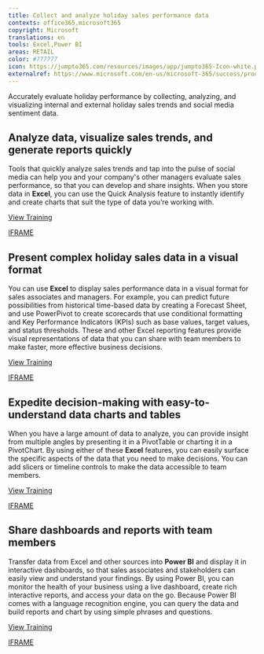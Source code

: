 ```yaml
---
title: Collect and analyze holiday sales performance data
contexts: office365,microsoft365
copyright: Microsoft
translations: en
tools: Excel,Power BI
areas: RETAIL
color: #777777
icon: https://jumpto365.com/resources/images/app/jumpto365-Icon-white.png
externalref: https://www.microsoft.com/en-us/microsoft-365/success/productivitylibrary/collect-and-analyze-holiday-sales-performance-data
---
```

Accurately evaluate holiday performance by collecting, analyzing, and visualizing internal and external holiday sales trends and social media sentiment data.


## Analyze data, visualize sales trends, and generate reports quickly

Tools that quickly analyze sales trends and tap into the pulse of social media can help you and your company's other managers evaluate sales performance, so that you can develop and share insights. When you store data in **Excel**, you can use the Quick Analysis feature to instantly identify and create charts that suit the type of data you’re working with.

[View Training](https://support.office.com/article/Analyze-your-data-instantly-9e382e73-7f5e-495a-a8dc-be8225b1bb78)

[IFRAME](https://www.microsoft.com/en-us/videoplayer/embed/RE1UF1t)

## Present complex holiday sales data in a visual format

You can use **Excel** to display sales performance data in a visual format for sales associates and managers. For example, you can predict future possibilities from historical time-based data by creating a Forecast Sheet, and use PowerPivot to create scorecards that use conditional formatting and Key Performance Indicators (KPIs) such as base values, target values, and status thresholds. These and other Excel reporting features provide visual representations of data that you can share with team members to make faster, more effective business decisions.

[View Training](https://support.office.com/article/Power-Pivot-Powerful-data-analysis-and-data-modeling-in-Excel-A9C2C6E2-CC49-4976-A7D7-40896795D045)

[IFRAME](https://www.microsoft.com/en-us/videoplayer/embed/RE1UMPa)

## Expedite decision-making with easy-to-understand data charts and tables

When you have a large amount of data to analyze, you can provide insight from multiple angles by presenting it in a PivotTable or charting it in a PivotChart. By using either of these **Excel** features, you can easily surface the specific aspects of the data that you need to make decisions. You can add slicers or timeline controls to make the data accessible to team members.

[View Training](https://support.office.com/article/Video-Create-PivotTables-74ce8afc-2446-4816-80ee-20ca7fb71793)

[IFRAME](https://www.microsoft.com/en-us/videoplayer/embed/RE1TwSX)

## Share dashboards and reports with team members

Transfer data from Excel and other sources into **Power BI** and display it in interactive dashboards, so that sales associates and stakeholders can easily view and understand your findings. By using Power BI, you can monitor the health of your business using a live dashboard, create rich interactive reports, and access your data on the go. Because Power BI comes with a language recognition engine, you can query the data and build reports and chart by using simple phrases and questions.

[View Training](https://powerbi.microsoft.com/guided-learning/powerbi-learning-4-3-asking-questions-natural-language/)

[IFRAME](https://www.microsoft.com/en-us/videoplayer/embed/RE1UK8Y)

